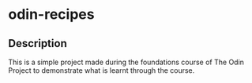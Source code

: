 # odin-recipes

## Description
This is a simple project made during the foundations course of The Odin Project to demonstrate what is learnt through the course.